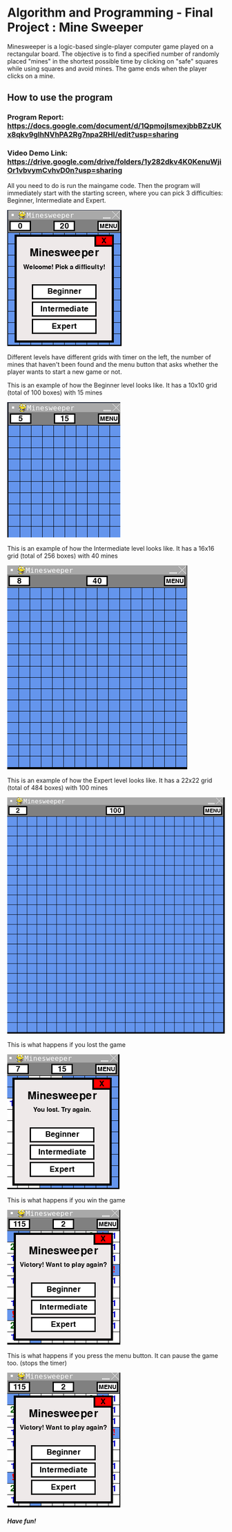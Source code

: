 # Algorithm and Programming - Final Project : Mine Sweeper

Minesweeper is a logic-based single-player computer game played on a rectangular board. The objective is to find a specified number of randomly placed "mines" in the shortest possible time by clicking on "safe" squares while using squares and avoid mines. The game ends when the player clicks on a mine. 

## How to use the program
### Program Report: https://docs.google.com/document/d/1QpmojIsmexjbbBZzUKx8qkv9glhNVhPA2Rg7npa2RHI/edit?usp=sharing
### Video Demo Link: https://drive.google.com/drive/folders/1y282dkv4K0KenuWjiOr1vbvymCvhvD0n?usp=sharing

All you need to do is run the maingame code. Then the program will immediately start with the starting screen, where you can pick 3 difficulties: Beginner, Intermediate and Expert.


![](images/image1.png)

Different levels have different grids with timer on the left, the number of mines that haven't been found and the menu button that asks whether the player wants to start a new game or not.

This is an example of how the Beginner level looks like. It has a 10x10 grid (total of 100 boxes) with 15 mines

![](images/image2.png)

This is an example of how the Intermediate level looks like. It has a 16x16 grid (total of 256 boxes) with 40 mines

![](images/image3.png)

This is an example of how the Expert level looks like. It has a 22x22 grid (total of 484 boxes) with 100 mines

![](images/image4.png)

This is what happens if you lost the game

![](images/image5.png)

This is what happens if you win the game

![](images/image6.png)

This is what happens if you press the menu button. It can pause the game too. (stops the timer)

![](images/image6.png)


##### Have fun!
